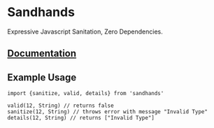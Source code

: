 # Sandhands
Expressive Javascript Sanitation, Zero Dependencies.

## [Documentation](https://l1lith.github.io/Sandhands/)

## Example Usage
```
import {sanitize, valid, details} from 'sandhands'

valid(12, String) // returns false
sanitize(12, String) // throws error with message "Invalid Type"
details(12, String) // returns ["Invalid Type"]
```
